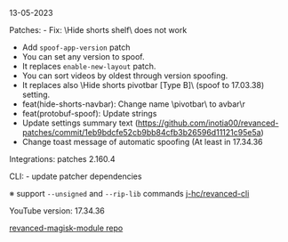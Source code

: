 13-05-2023

Patches:  - Fix: \Hide shorts shelf\ does not work
- Add `spoof-app-version` patch
 - You can set any version to spoof.
 - It replaces `enable-new-layout` patch.
 - You can sort videos by oldest through version spoofing.
 - It replaces also \Hide shorts pivotbar [Type B]\ (spoof to 17.03.38) setting.
- feat(hide-shorts-navbar): Change name \pivotbar\ to 
avbar\r
- feat(protobuf-spoof): Update strings
 - Update settings summary text (https://github.com/inotia00/revanced-patches/commit/1eb9bdcfe52cb9bb84cfb3b26596d11121c95e5a)
 - Change toast message of automatic spoofing (At least in 17.34.36
 
Integrations:  patches 2.160.4 
 
CLI:  - update patcher dependencies

※ support `--unsigned` and `--rip-lib` commands [j-hc/revanced-cli](https://github.com/j-hc/revanced-cli)

YouTube version: 17.34.36

[revanced-magisk-module repo](https://github.com/vuongvan/magisk-module)
